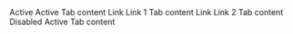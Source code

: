 ﻿<BSCard CardType="CardType.Card">
    <BSTabWrapper>
        <BSCard CardType="CardType.Header">
            <BSNav IsTabs="true">
                <BSNavItem>
                    <TabLabel>Active</TabLabel>
                    <TabContent>Active Tab content</TabContent>
                </BSNavItem>
                <BSNavItem>
                    <TabLabel>Link</TabLabel>
                    <TabContent>Link 1 Tab content</TabContent>
                </BSNavItem>
                <BSNavItem>
                    <TabLabel>Link</TabLabel>
                    <TabContent>Link 2 Tab content</TabContent>
                </BSNavItem>
                <BSNavItem IsDisabled="true">
                    <TabLabel>Disabled</TabLabel>
                    <TabContent>Active Tab content</TabContent>
                </BSNavItem>
            </BSNav>
        </BSCard>
        <BSCard CardType="CardType.Body" PaddingTopAndBottom="Padding.ExtraLarge">
            <BSTabRender/>
        </BSCard>
    </BSTabWrapper>
</BSCard>